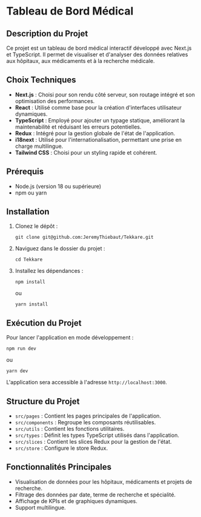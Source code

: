 # Tableau de Bord Médical

## Description du Projet

Ce projet est un tableau de bord médical interactif développé avec Next.js et TypeScript. Il permet de visualiser et d'analyser des données relatives aux hôpitaux, aux médicaments et à la recherche médicale.

## Choix Techniques

- **Next.js** : Choisi pour son rendu côté serveur, son routage intégré et son optimisation des performances.
- **React** : Utilisé comme base pour la création d'interfaces utilisateur dynamiques.
- **TypeScript** : Employé pour ajouter un typage statique, améliorant la maintenabilité et réduisant les erreurs potentielles.
- **Redux** : Intégré pour la gestion globale de l'état de l'application.
- **i18next** : Utilisé pour l'internationalisation, permettant une prise en charge multilingue.
- **Tailwind CSS** : Choisi pour un styling rapide et cohérent.

## Prérequis

- Node.js (version 18 ou supérieure)
- npm ou yarn

## Installation

1. Clonez le dépôt :

   ```
   git clone git@github.com:JeremyThiebaut/Tekkare.git
   ```

2. Naviguez dans le dossier du projet :

   ```
   cd Tekkare
   ```

3. Installez les dépendances :
   ```
   npm install
   ```
   ou
   ```
   yarn install
   ```

## Exécution du Projet

Pour lancer l'application en mode développement :

```
npm run dev
```

ou

```
yarn dev
```

L'application sera accessible à l'adresse `http://localhost:3000`.

## Structure du Projet

- `src/pages` : Contient les pages principales de l'application.
- `src/components` : Regroupe les composants réutilisables.
- `src/utils` : Contient les fonctions utilitaires.
- `src/types` : Définit les types TypeScript utilisés dans l'application.
- `src/slices` : Contient les slices Redux pour la gestion de l'état.
- `src/store` : Configure le store Redux.

## Fonctionnalités Principales

- Visualisation de données pour les hôpitaux, médicaments et projets de recherche.
- Filtrage des données par date, terme de recherche et spécialité.
- Affichage de KPIs et de graphiques dynamiques.
- Support multilingue.
